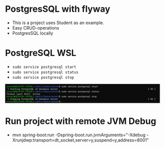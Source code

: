 # PostgresSQL with flyway

- This is a project uses Student as an example. 
- Easy CRUD-operations
- PostgresSQL locally

# PostgreSQL WSL

- `sudo service postgresql start`
- `sudo service postgresql status`
- `sudo service postgresql stop`

![alt text](img/postgresql.png)

# Run project with remote JVM Debug
- mvn spring-boot:run -Dspring-boot.run.jvmArguments="-Xdebug -Xrunjdwp:transport=dt_socket,server=y,suspend=y,address=8001"
